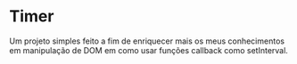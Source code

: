 # Timer
Um projeto simples feito a fim de enriquecer mais os meus conhecimentos em manipulação de DOM em como usar funções callback como setInterval.
